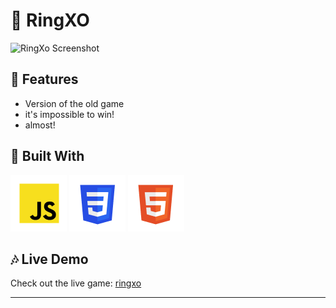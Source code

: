 # :pushpin: RingXO

![RingXo Screenshot](img/tic.avif)

## :sunflower: Features

- Version of the old game
- it's impossible to win!
- almost!

## :toolbox: Built With

![Javascript](img/javascript.png)
![CSS](img/css.png)
![Html](img/html.png)


## :notes: Live Demo

Check out the live game: 
[ringxo](https://thmahler.net/games/ringxo)

---